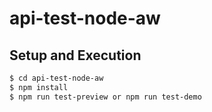 # api-test-node-aw

## Setup and Execution
```sh
$ cd api-test-node-aw
$ npm install
$ npm run test-preview or npm run test-demo
```
